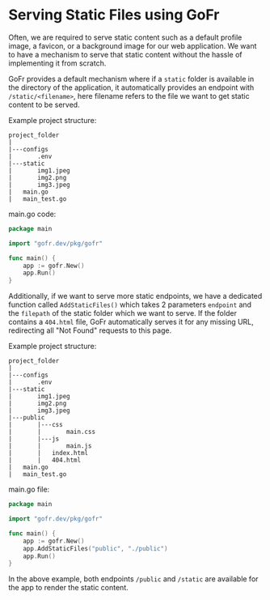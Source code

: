 # Serving Static Files using GoFr

Often, we are required to serve static content such as a default profile image, a favicon, or a background image for our 
web application. We want to have a mechanism to serve that static content without the hassle of implementing it from scratch.

GoFr provides a default mechanism where if a `static` folder is available in the directory of the application,
it automatically provides an endpoint with `/static/<filename>`, here filename refers to the file we want to get static content to be served. 

Example project structure:

```dotenv
project_folder
|
|---configs
|       .env
|---static
|       img1.jpeg
|       img2.png
|       img3.jpeg
|   main.go
|   main_test.go
```

main.go code:

```go
package main

import "gofr.dev/pkg/gofr"

func main() {
	app := gofr.New()
	app.Run()
}
```

Additionally, if we want to serve more static endpoints, we have a dedicated function called `AddStaticFiles()`
which takes 2 parameters `endpoint` and the `filepath` of the static folder which we want to serve. If the folder 
contains a `404.html` file, GoFr automatically serves it for any missing URL, redirecting all "Not Found" requests 
to this page.

Example project structure:

```dotenv
project_folder
|
|---configs
|       .env
|---static
|       img1.jpeg
|       img2.png
|       img3.jpeg
|---public
|       |---css
|       |       main.css
|       |---js
|       |       main.js
|       |   index.html
|       |   404.html
|   main.go
|   main_test.go
```

main.go file:

```go
package main

import "gofr.dev/pkg/gofr"

func main() {
	app := gofr.New()
	app.AddStaticFiles("public", "./public")
	app.Run()
}
```

In the above example, both endpoints `/public` and `/static` are available for the app to render the static content.
